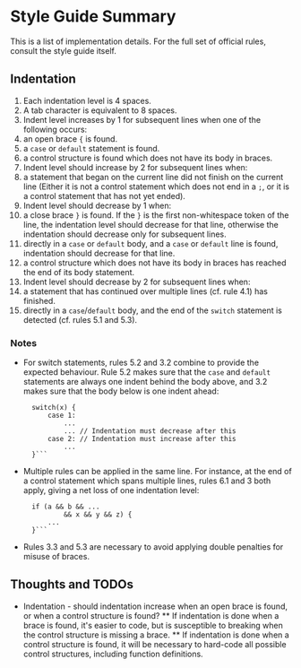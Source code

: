 # Style Guide Summary

This is a list of implementation details. For the full set of official rules,
consult the style guide itself.

## Indentation

1. Each indentation level is 4 spaces.
2. A tab character is equivalent to 8 spaces.
3. Indent level increases by 1 for subsequent lines when one of the following occurs:
 1. an open brace `{` is found.
 2. a `case` or `default` statement is found.
 3. a control structure is found which does not have its body in braces.
4. Indent level should increase by 2 for subsequent lines when:
 1. a statement that began on the current line did not finish on the current line
    (Either it is not a control statement which does not end in a `;`, or it is
    a control statement that has not yet ended).
5. Indent level should decrease by 1 when:
 1. a close brace `}` is found. If the `}` is the first non-whitespace token of
    the line, the indentation level should decrease for that line, otherwise the
    indentation should decrease only for subsequent lines.
 2. directly in a `case` or `default` body, and a `case` or `default` line
    is found, indentation should decrease for that line.
 3. a control structure which does not have its body in braces has reached the
    end of its body statement.
6. Indent level should decrease by 2 for subsequent lines when:
 1. a statement that has continued over multiple lines (cf. rule 4.1) has finished.
 2. directly in a `case`/`default` body, and the end of the `switch` statement
    is detected (cf. rules 5.1 and 5.3).

### Notes

* For switch statements, rules 5.2 and 3.2 combine to provide the expected behaviour.
  Rule 5.2 makes sure that the `case` and `default` statements are always one indent
  behind the body above, and 3.2 makes sure that the body below is one indent ahead:
  ```
    switch(x) {
        case 1:
            ...
            ... // Indentation must decrease after this
        case 2: // Indentation must increase after this
            ...
    }```
* Multiple rules can be applied in the same line. For instance, at the end of
  a control statement which spans multiple lines, rules 6.1 and 3 both apply,
  giving a net loss of one indentation level:
  ```
    if (a && b && ...
            && x && y && z) {
        ...
    }```
* Rules 3.3 and 5.3 are necessary to avoid applying double penalties for misuse
  of braces.

## Thoughts and TODOs

* Indentation - should indentation increase when an open brace is found, or
  when a control structure is found?
** If indentation is done when a brace is found, it's easier to code, but is
   susceptible to breaking when the control structure is missing a brace.
** If indentation is done when a control structure is found, it will be necessary
   to hard-code all possible control structures, including function definitions.
